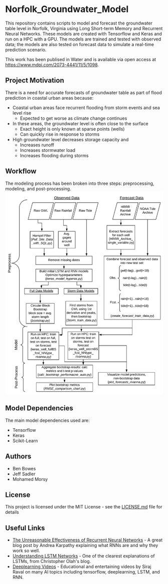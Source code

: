 # Norfolk_Groundwater_Model
This repository contains scripts to model and forecast the groundwater table level in Norfolk, Virginia using Long Short-term Memory and Recurrent Neural Networks. These models are created with Tensorflow and Keras and run on a HPC with a GPU. The models are trained and tested with observed data; the models are also tested on forecast data to simulate a real-time prediction scenario.

This work has been publised in Water and is available via open access at https://www.mdpi.com/2073-4441/11/5/1098.

## Project Motivation
There is a need for accurate forecasts of groundwater table as part of flood prediction in coastal urban areas because:

- Coastal urban areas face recurrent flooding from storm events and sea level rise
  - Expected to get worse as climate change continues
- In these areas, the groundwater level is often close to the surface
  - Exact height is only known at sparse points (wells)
  - Can quickly rise in response to storms
- High groundwater level decreases storage capacity and
  - Increases runoff
  - Increases stormwater load
  - Increases flooding during storms

## Workflow
The modeling process has been broken into three steps: preprocessing, modeling, and post-processing.
![alt-tag](https://github.com/UVAdMIST/Norfolk_Groundwater_Model/blob/master/Norfolk_GWL_workflow.png)

## Model Dependencies
The main model dependencies used are:
- Tensorflow
- Keras
- Scikit-Learn

## Authors
- Ben Bowes
- Jeff Sadler
- Mohamed Morsy

## License
This project is licensed under the MIT License - see the [LICENSE.md](https://github.com/UVAdMIST/Norfolk_Groundwater_Model/blob/master/LICENSE) file for details

## Useful Links
- [The Unreasonable Effectiveness of Recurrent Neural Networks](http://karpathy.github.io/2015/05/21/rnn-effectiveness/) - A great blog post by Andrea Karpathy explaining what RNNs are and why they work so well.
- [Understanding LSTM Networks](http://colah.github.io/posts/2015-08-Understanding-LSTMs/) - One of the clearest explanations of LSTMs, from Christopher Olah's blog.
- [Deeplearning Videos](https://www.youtube.com/channel/UCWN3xxRkmTPmbKwht9FuE5A/playlists) - Educational and entertaining videos by Siraj Raval on many AI topics including tensorflow, deeplearning, LSTM, and RNN.

